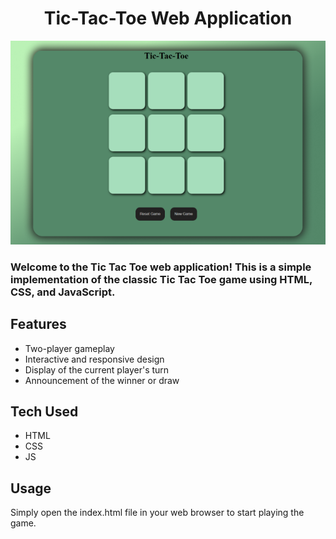 <h1 align="center">
  Tic-Tac-Toe Web Application
</h1>

<div align="center">
  <img alt="Weather Demo" src="./Tic-Tac-Toe preview.png" />
</div>

<h3>Welcome to the Tic Tac Toe web application! This is a simple implementation of the classic Tic Tac Toe game using HTML, CSS, and JavaScript.</h3>

## Features
- Two-player gameplay
- Interactive and responsive design
- Display of the current player's turn
- Announcement of the winner or draw

## Tech Used 
- HTML
- CSS
- JS

## Usage
Simply open the index.html file in your web browser to start playing the game.
